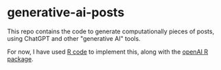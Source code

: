 # generative-ai-posts

This repo contains the code to generate computationally pieces of posts, using ChatGPT and other "generative AI" tools.

For now, I have used [R code](https://www.r-project.org/) to implement this, along with the [openAI R package](https://cran.r-project.org/web/packages/openai/index.html).
